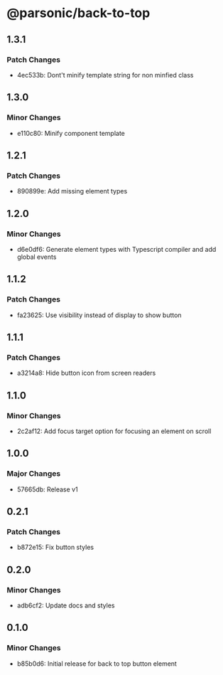 # @parsonic/back-to-top

## 1.3.1

### Patch Changes

- 4ec533b: Dont't minify template string for non minfied class

## 1.3.0

### Minor Changes

- e110c80: Minify component template

## 1.2.1

### Patch Changes

- 890899e: Add missing element types

## 1.2.0

### Minor Changes

- d6e0df6: Generate element types with Typescript compiler and add global events

## 1.1.2

### Patch Changes

- fa23625: Use visibility instead of display to show button

## 1.1.1

### Patch Changes

- a3214a8: Hide button icon from screen readers

## 1.1.0

### Minor Changes

- 2c2af12: Add focus target option for focusing an element on scroll

## 1.0.0

### Major Changes

- 57665db: Release v1

## 0.2.1

### Patch Changes

- b872e15: Fix button styles

## 0.2.0

### Minor Changes

- adb6cf2: Update docs and styles

## 0.1.0

### Minor Changes

- b85b0d6: Initial release for back to top button element
